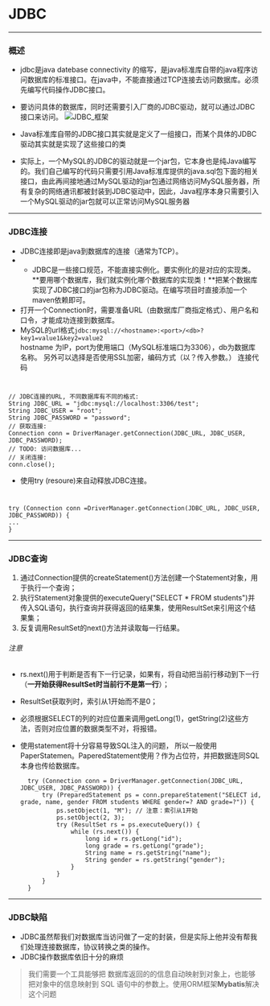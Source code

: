 # JDBC
---
### 概述
- jdbc是java datebase connectivity 的缩写，是java标准库自带的java程序访问数据库的标准接口。在java中，不能直接通过TCP连接去访问数据库。必须先编写代码操作JDBC接口。


- 要访问具体的数据库，同时还需要引入厂商的JDBC驱动，就可以通过JDBC接口来访问。
![JDBC_框架](https://raw.githubusercontent.com/baixi123/picture_home/main/JDBC%E7%BB%93%E6%9E%84.png)
- Java标准库自带的JDBC接口其实就是定义了一组接口，而某个具体的JDBC驱动其实就是实现了这些接口的类
- 实际上，一个MySQL的JDBC的驱动就是一个jar包，它本身也是纯Java编写的。我们自己编写的代码只需要引用Java标准库提供的java.sql包下面的相关接口，由此再间接地通过MySQL驱动的jar包通过网络访问MySQL服务器，所有复杂的网络通讯都被封装到JDBC驱动中，因此，Java程序本身只需要引入一个MySQL驱动的jar包就可以正常访问MySQL服务器

---
### JDBC连接
* JDBC连接即是java到数据库的连接（通常为TCP）。
* - JDBC是一些接口规范，不能直接实例化。要实例化的是对应的实现类。**要用哪个数据库，我们就实例化哪个数据库的实现类！**把某个数据库实现了JDBC接口的jar包称为JDBC驱动。在编写项目时直接添加一个maven依赖即可。
* 打开一个Connection时，需要准备URL（由数据库厂商指定格式）、用户名和口令，才能成功连接到数据库。
* MySQL的url格式``jdbc:mysql://<hostname>:<port>/<db>?key1=value1&key2=value2``
<br/>hostname 为IP，port为使用端口（MySQL标准端口为3306），db为数据库名称。
另外可以选择是否使用SSL加密，编码方式（以？传入参数。）
连接代码
#
	// JDBC连接的URL, 不同数据库有不同的格式:
	String JDBC_URL = "jdbc:mysql://localhost:3306/test";
	String JDBC_USER = "root";
	String JDBC_PASSWORD = "password";
	// 获取连接:
	Connection conn = DriverManager.getConnection(JDBC_URL, JDBC_USER, JDBC_PASSWORD);
	// TODO: 访问数据库...
	// 关闭连接:
	conn.close();

* 使用try (resoure)来自动释放JDBC连接。
#
	try (Connection conn =DriverManager.getConnection(JDBC_URL, JDBC_USER, JDBC_PASSWORD)) {
    ...
	}

---
### JDBC查询
1. 通过Connection提供的createStatement()方法创建一个Statement对象，用于执行一个查询；
2. 执行Statement对象提供的executeQuery("SELECT * FROM students")并传入SQL语句，执行查询并获得返回的结果集，使用ResultSet来引用这个结果集；
3. 反复调用ResultSet的next()方法并读取每一行结果。
###### 注意
* rs.next()用于判断是否有下一行记录，如果有，将自动把当前行移动到下一行（**一开始获得ResultSet时当前行不是第一行**）；
* ResultSet获取列时，索引从1开始而不是0；
* 必须根据SELECT的列的对应位置来调用getLong(1)，getString(2)这些方法，否则对应位置的数据类型不对，将报错。
* 使用statement将十分容易导致SQL注入的问题，
所以一般使用PaperStatemen。PaperedStatement使用？作为占位符，并把数据连同SQL本身也传给数据库。

		try (Connection conn = DriverManager.getConnection(JDBC_URL, JDBC_USER, JDBC_PASSWORD)) {
    		try (PreparedStatement ps = conn.prepareStatement("SELECT id, grade, name, gender FROM students WHERE gender=? AND grade=?")) {
        		ps.setObject(1, "M"); // 注意：索引从1开始
        		ps.setObject(2, 3);
        		try (ResultSet rs = ps.executeQuery()) {
            		while (rs.next()) {
                		long id = rs.getLong("id");
                		long grade = rs.getLong("grade");
                		String name = rs.getString("name");
                		String gender = rs.getString("gender");
            		}
        		}
    		}
		}

---
### JDBC缺陷
+ JDBC虽然帮我们对数据库当访问做了一定的封装，但是实际上他并没有帮我们处理连接数据库，协议转换之类的操作。
+ JDBC操作数据库依旧十分的麻烦
> 我们需要一个工具能够把 数据库返回的的信息自动映射到对象上，也能够把对象中的信息映射到 SQL 语句中的参数上。使用ORM框架**Mybatis**解决这个问题
